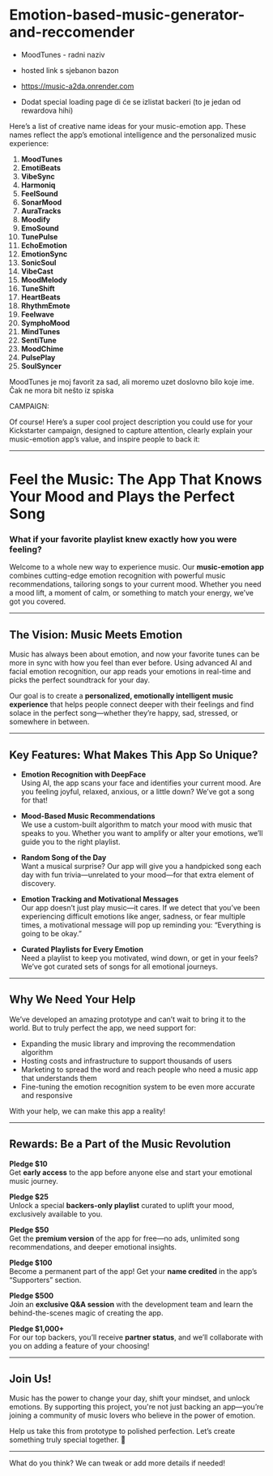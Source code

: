 # Emotion-based-music-generator-and-reccomender

* MoodTunes - radni naziv
* hosted link s sjebanon bazon
* https://music-a2da.onrender.com

* Dodat special loading page di će se izlistat backeri (to je jedan od rewardova hihi)


Here’s a list of creative name ideas for your music-emotion app. These names reflect the app’s emotional intelligence and the personalized music experience:

1. **MoodTunes**
2. **EmotiBeats**
3. **VibeSync**
4. **Harmoniq**
5. **FeelSound**
6. **SonarMood**
7. **AuraTracks**
8. **Moodify**
9. **EmoSound**
10. **TunePulse**
11. **EchoEmotion**
12. **EmotionSync**
13. **SonicSoul**
14. **VibeCast**
15. **MoodMelody**
16. **TuneShift**
17. **HeartBeats**
18. **RhythmEmote**
19. **Feelwave**
20. **SymphoMood**
21. **MindTunes**
22. **SentiTune**
23. **MoodChime**
24. **PulsePlay**
25. **SoulSyncer**

MoodTunes je moj favorit za sad, ali moremo uzet doslovno bilo koje ime. Čak ne mora bit nešto iz spiska

CAMPAIGN:

Of course! Here’s a super cool project description you could use for your Kickstarter campaign, designed to capture attention, clearly explain your music-emotion app’s value, and inspire people to back it:

---

# **Feel the Music: The App That Knows Your Mood and Plays the Perfect Song**

### **What if your favorite playlist knew exactly how you were feeling?**  
Welcome to a whole new way to experience music. Our **music-emotion app** combines cutting-edge emotion recognition with powerful music recommendations, tailoring songs to your current mood. Whether you need a mood lift, a moment of calm, or something to match your energy, we’ve got you covered.

---

## **The Vision: Music Meets Emotion**

Music has always been about emotion, and now your favorite tunes can be more in sync with how you feel than ever before. Using advanced AI and facial emotion recognition, our app reads your emotions in real-time and picks the perfect soundtrack for your day.

Our goal is to create a **personalized, emotionally intelligent music experience** that helps people connect deeper with their feelings and find solace in the perfect song—whether they’re happy, sad, stressed, or somewhere in between.

---

## **Key Features: What Makes This App So Unique?**

- **Emotion Recognition with DeepFace**  
  Using AI, the app scans your face and identifies your current mood. Are you feeling joyful, relaxed, anxious, or a little down? We’ve got a song for that!

- **Mood-Based Music Recommendations**  
  We use a custom-built algorithm to match your mood with music that speaks to you. Whether you want to amplify or alter your emotions, we’ll guide you to the right playlist.

- **Random Song of the Day**  
  Want a musical surprise? Our app will give you a handpicked song each day with fun trivia—unrelated to your mood—for that extra element of discovery.

- **Emotion Tracking and Motivational Messages**  
  Our app doesn’t just play music—it cares. If we detect that you’ve been experiencing difficult emotions like anger, sadness, or fear multiple times, a motivational message will pop up reminding you: “Everything is going to be okay.”

- **Curated Playlists for Every Emotion**  
  Need a playlist to keep you motivated, wind down, or get in your feels? We’ve got curated sets of songs for all emotional journeys.

---

## **Why We Need Your Help**

We’ve developed an amazing prototype and can’t wait to bring it to the world. But to truly perfect the app, we need support for:

- Expanding the music library and improving the recommendation algorithm
- Hosting costs and infrastructure to support thousands of users
- Marketing to spread the word and reach people who need a music app that understands them
- Fine-tuning the emotion recognition system to be even more accurate and responsive

With your help, we can make this app a reality!

---

## **Rewards: Be a Part of the Music Revolution**

**Pledge $10**  
Get **early access** to the app before anyone else and start your emotional music journey.

**Pledge $25**  
Unlock a special **backers-only playlist** curated to uplift your mood, exclusively available to you.

**Pledge $50**  
Get the **premium version** of the app for free—no ads, unlimited song recommendations, and deeper emotional insights.

**Pledge $100**  
Become a permanent part of the app! Get your **name credited** in the app’s “Supporters” section.

**Pledge $500**  
Join an **exclusive Q&A session** with the development team and learn the behind-the-scenes magic of creating the app.

**Pledge $1,000+**  
For our top backers, you’ll receive **partner status**, and we’ll collaborate with you on adding a feature of your choosing!

---

## **Join Us!**  

Music has the power to change your day, shift your mindset, and unlock emotions. By supporting this project, you're not just backing an app—you’re joining a community of music lovers who believe in the power of emotion.

Help us take this from prototype to polished perfection. Let’s create something truly special together. 🎵

---

What do you think? We can tweak or add more details if needed!
